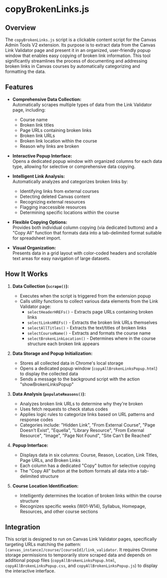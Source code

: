 # copyBrokenLinks.js

## Overview

The `copyBrokenLinks.js` script is a clickable content script for the Canvas Admin Tools V2 extension. Its purpose is to extract data from the Canvas Link Validator page and present it in an organized, user-friendly popup window that enables easy copying of broken link information. This tool significantly streamlines the process of documenting and addressing broken links in Canvas courses by automatically categorizing and formatting the data.

## Features

- **Comprehensive Data Collection:**  
  Automatically scrapes multiple types of data from the Link Validator page, including:
  - Course name
  - Broken link titles
  - Page URLs containing broken links
  - Broken link URLs
  - Broken link location within the course
  - Reason why links are broken

- **Interactive Popup Interface:**  
  Opens a dedicated popup window with organized columns for each data type, allowing for selective or comprehensive data copying.

- **Intelligent Link Analysis:**  
  Automatically analyzes and categorizes broken links by:
  - Identifying links from external courses
  - Detecting deleted Canvas content
  - Recognizing external resources
  - Flagging inaccessible resources
  - Determining specific locations within the course

- **Flexible Copying Options:**  
  Provides both individual column copying (via dedicated buttons) and a "Copy All" function that formats data into a tab-delimited format suitable for spreadsheet import.

- **Visual Organization:**  
  Presents data in a grid layout with color-coded headers and scrollable text areas for easy navigation of large datasets.

## How It Works

1. **Data Collection (`scrape()`):**  
   - Executes when the script is triggered from the extension popup
   - Calls utility functions to collect various data elements from the Link Validator page:
     - `selectHeaderHREFs()` - Extracts page URLs containing broken links
     - `selectLinksHREFs()` - Extracts the broken link URLs themselves
     - `selectAllTitles()` - Extracts the text/titles of broken links
     - `selectCourseName()` - Extracts and formats the course name
     - `selectBrokenLinkLocation()` - Determines where in the course structure each broken link appears

2. **Data Storage and Popup Initialization:**  
   - Stores all collected data in Chrome's local storage
   - Opens a dedicated popup window (`copyAllBrokenLinksPopup.html`) to display the collected data
   - Sends a message to the background script with the action "showBrokenLinksPopup"

3. **Data Analysis (`populateReasons()`):**  
   - Analyzes broken link URLs to determine why they're broken
   - Uses fetch requests to check status codes
   - Applies logic rules to categorize links based on URL patterns and response codes
   - Categories include: "Hidden Link", "From External Course", "Page Doesn't Exist", "Equella", "Library Resource", "From External Resource", "Image", "Page Not Found", "Site Can't Be Reached"

4. **Popup Interface:**  
   - Displays data in six columns: Course, Reason, Location, Link Titles, Page URLs, and Broken Links
   - Each column has a dedicated "Copy" button for selective copying
   - The "Copy All" button at the bottom formats all data into a tab-delimited structure

5. **Course Location Identification:**  
   - Intelligently determines the location of broken links within the course structure
   - Recognizes specific weeks (W01-W14), Syllabus, Homepage, Resources, and other course sections

## Integration

This script is designed to run on Canvas Link Validator pages, specifically targeting URLs matching the pattern: `[canvas_instance]/course/[courseId]/link_validator`. It requires Chrome storage permissions to temporarily store scraped data and depends on additional popup files (`copyAllBrokenLinksPopup.html`, `copyAllBrokenLinksPopup.css`, and `copyAllBrokenLinksPopup.js`) to display the interactive interface.